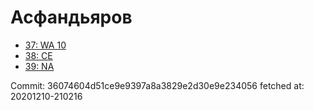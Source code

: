 # Асфандьяров
- [37: WA 10](37.md)
- [38: CE](38.md)
- [39: NA](39.md)

Commit: 36074604d51ce9e9397a8a3829e2d30e9e234056
 fetched at: 20201210-210216
